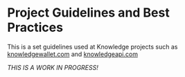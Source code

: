 # Project Guidelines and Best Practices

This is a set guidelines used at Knowledge projects such as [knowledgewallet.com](knowledgewallet.com) and [knowledgeapi.com](knowledgeapi.com)

*THIS IS A WORK IN PROGRESS!*
